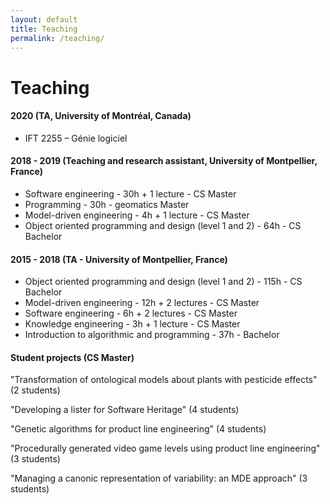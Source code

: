 ```yaml
---
layout: default
title: Teaching
permalink: /teaching/
---
```


# Teaching

#### 2020 (TA, University of Montréal, Canada)
- IFT 2255 – Génie logiciel

#### 2018 - 2019 (Teaching and research assistant, University of Montpellier, France)
- Software engineering - 30h + 1 lecture - CS Master
- Programming - 30h - geomatics Master
- Model-driven engineering - 4h + 1 lecture - CS Master
- Object oriented programming and design (level 1 and 2) - 64h - CS Bachelor

#### 2015 - 2018 (TA - University of Montpellier, France)
 - Object oriented programming and design (level 1 and 2) - 115h - CS Bachelor
 - Model-driven engineering - 12h + 2 lectures - CS Master
 - Software engineering - 6h + 2 lectures - CS Master
 - Knowledge engineering - 3h + 1 lecture - CS Master
 - Introduction to algorithmic and programming - 37h - Bachelor

#### Student projects (CS Master)

"Transformation of ontological models about plants with pesticide effects" (2 students)

"Developing a lister for Software Heritage" (4 students)

"Genetic algorithms for product line engineering" (4 students)

"Procedurally generated video game levels using product line engineering" (3 students)

"Managing a canonic representation of variability: an MDE approach" (3 students)
